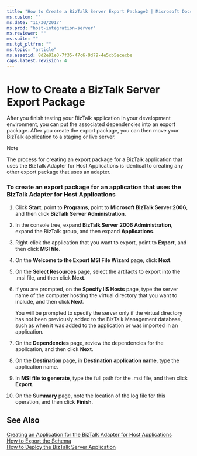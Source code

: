```yaml
---
title: "How to Create a BizTalk Server Export Package2 | Microsoft Docs"
ms.custom: ""
ms.date: "11/30/2017"
ms.prod: "host-integration-server"
ms.reviewer: ""
ms.suite: ""
ms.tgt_pltfrm: ""
ms.topic: "article"
ms.assetid: 8d2e91e0-7f35-47c6-9d79-4e5cb5ececbe
caps.latest.revision: 4
---
```

# How to Create a BizTalk Server Export Package
After you finish testing your BizTalk application in your development environment, you can put the associated dependencies into an export package. After you create the export package, you can then move your BizTalk application to a staging or live server.  
  
> [!NOTE]
>  The process for creating an export package for a BizTalk application that uses the BizTalk Adapter for Host Applications is identical to creating any other export package that uses an adapter.  
  
### To create an export package for an application that uses the BizTalk Adapter for Host Applications  
  
1.  Click **Start**, point to **Programs**, point to **Microsoft BizTalk Server 2006**, and then click **BizTalk Server Administration**.  
  
2.  In the console tree, expand **BizTalk Server 2006 Administration**, expand the BizTalk group, and then expand **Applications**.  
  
3.  Right-click the application that you want to export, point to **Export**, and then click **MSI file**.  
  
4.  On the **Welcome to the Export MSI File Wizard** page, click **Next**.  
  
5.  On the **Select Resources** page, select the artifacts to export into the .msi file, and then click **Next**.  
  
6.  If you are prompted, on the **Specify IIS Hosts** page, type the server name of the computer hosting the virtual directory that you want to include, and then click **Next**.  
  
     You will be prompted to specify the server only if the virtual directory has not been previously added to the BizTalk Management database, such as when it was added to the application or was imported in an application.  
  
7.  On the **Dependencies** page, review the dependencies for the application, and then click **Next**.  
  
8.  On the **Destination** page, in **Destination application name**, type the application name.  
  
9. In **MSI file to generate**, type the full path for the .msi file, and then click **Export**.  
  
10. On the **Summary** page, note the location of the log file for this operation, and then click **Finish**.  
  
## See Also  
 [Creating an Application for the BizTalk Adapter for Host Applications](../core/creating-an-application-for-the-biztalk-adapter-for-host-applications1.md)   
 [How to Export the Schema](../core/how-to-export-the-schema2.md)   
 [How to Deploy the BizTalk Server Application](../core/how-to-deploy-the-biztalk-server-application1.md)